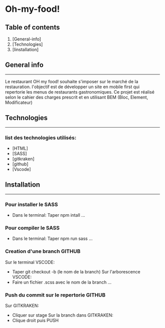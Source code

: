 # Oh-my-food!
## Table of contents
1. [General-info]
2. [Technologies]
3. [Iinstallation]
## General info
***
Le restaurant OH my food! souhaite s'imposer sur le marché de la restauration.
l'objectif est de développer un site en mobile first qui repertorie les menus de restaurants gastronomiques.
Ce projet est réalisé selon le cahier des charges prescrit et en utilisant BEM (Bloc, Element, Modificateur)
## Technologies
***
### list des technologies utilisés:
* [HTML]
* [SASS]
* [gitkraken]
* [github]
* [Vscode]
## Installation
***
### Pour installer le SASS
* Dans le terminal: Taper npm intall
...
### Pour compiler le SASS
* Dans le terminal: Taper npm run sass
...
### Creation d'une branch GITHUB
Sur le terminal VSCODE: 
* Taper git checkout -b (le nom de la branch)
Sur l'arborescence VSCODE: 
* Faire un fichier .scss avec le nom de la branch
...
### Push du commit sur le repertorie GITHUB 
Sur GITKRAKEN: 
* Cliquer sur stage
Sur la branch dans GITKRAKEN:
* Clique droit puis PUSH 
